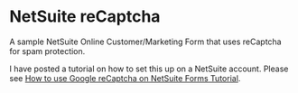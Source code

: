 NetSuite reCaptcha
========================

A sample NetSuite Online Customer/Marketing Form that uses reCaptcha for spam protection.

I have posted a tutorial on how to set this up on a NetSuite account. Please see [How to use Google reCaptcha on NetSuite Forms Tutorial](http://thisdotlife.com/2013/05/09/how-to-use-google-recaptcha-on-netsuite-forms-part-1-tutorial/).